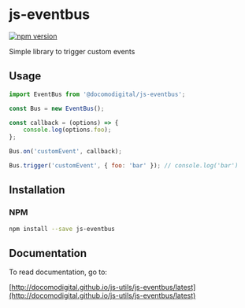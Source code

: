 # js-eventbus

[![npm version](https://badge.fury.io/js/%40docomodigital%2Fjs-eventbus.svg)](https://badge.fury.io/js/%40docomodigital%2Fjs-eventbus)

Simple library to trigger custom events

## Usage
```javascript
import EventBus from '@docomodigital/js-eventbus';

const Bus = new EventBus();

const callback = (options) => {
    console.log(options.foo);
};

Bus.on('customEvent', callback);

Bus.trigger('customEvent', { foo: 'bar' }); // console.log('bar')
```

## Installation

### NPM
```bash
npm install --save js-eventbus
```

## Documentation

To read documentation, go to:

[http://docomodigital.github.io/js-utils/js-eventbus/latest](http://docomodigital.github.io/js-utils/js-eventbus/latest)
